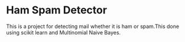 # Ham Spam Detector
This is a project for detecting mail whether it is ham or spam.This done using scikit learn and Multinomial Naive Bayes.
